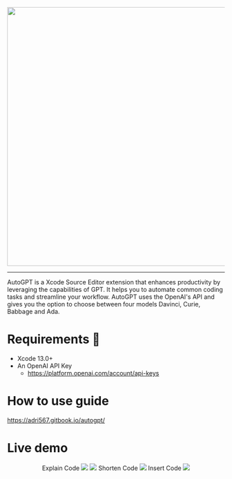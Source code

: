 <div align="center">
  <img src="https://user-images.githubusercontent.com/26815443/220186824-96a525aa-64c4-48a9-bfc1-693521fa74c6.png" width="600"/>
</div>

--------

AutoGPT is a Xcode Source Editor extension that enhances productivity by leveraging the capabilities of GPT. It helps you to automate common coding tasks and streamline your workflow. AutoGPT uses the OpenAI's API and gives you the option to choose between four models Davinci, Curie, Babbage and Ada. 

# Requirements 🚨

* Xcode 13.0+
* An OpenAI API Key
  * https://platform.openai.com/account/api-keys

# How to use guide

https://adri567.gitbook.io/autogpt/

# Live demo
<p align="center">
  Explain Code
  <img src="https://user-images.githubusercontent.com/26815443/221008342-98261bc6-bb45-4c42-a11c-ecec1a615ddf.png"/> 

  <img src="https://user-images.githubusercontent.com/26815443/221001328-75ad4da6-36da-4974-a1d9-3bfe845cd6a3.gif"/> 
    Shorten Code
  
  <img src="https://user-images.githubusercontent.com/26815443/221001340-d7e6c7f1-1a59-405d-8bc0-1f57cdacdb78.gif"/>
    Insert Code
  
<img src="https://user-images.githubusercontent.com/26815443/221001359-67a1e7cb-7546-49f3-97fd-3b4860636997.gif"/>
</p>
